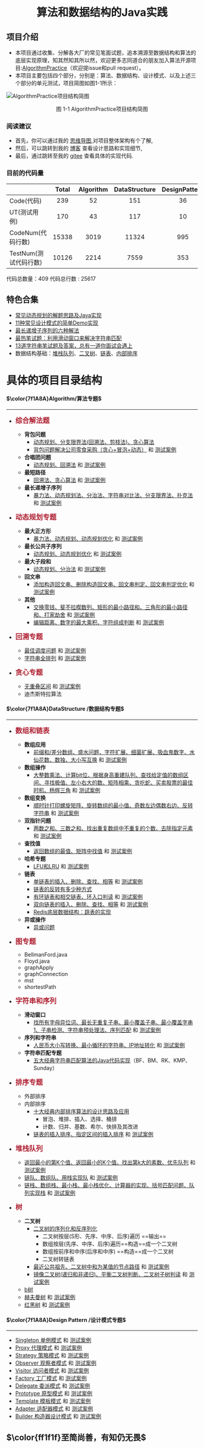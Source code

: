 
<center><h1> 算法和数据结构的Java实践  </h1></center>

## 项目介绍
+ 本项目通过收集、分解各大厂的常见笔面试题，追本溯源至数据结构和算法的底层实现原理，知其然知其所以然，欢迎更多志同道合的朋友加入算法开源项目:[AlgorithmPractice](https://gitee.com/ljfirst/AlgorithmPractice)（欢迎提issue和pull request）。
+ 本项目主要包括四个部分，分别是：算法、数据结构、设计模式、以及上述三个部分的单元测试，项目简图如图1-1所示：

![AlgorithmPractice项目结构简图](https://img-blog.csdnimg.cn/20201010114057589.png?x-oss-process=image/watermark,type_ZmFuZ3poZW5naGVpdGk,shadow_10,text_aHR0cHM6Ly9ibG9nLmNzZG4ubmV0L2xqZmlyc3Q=,size_16,color_FFFFFF,t_70#pic_center)
<center>图 1-1 AlgorithmPractice项目结构简图</center>

### 阅读建议
+ 首先，你可以通过我的 [思维导图](https://www.processon.com/mindmap/5cbb5fcae4b09b16ffc06360),对项目整体架构有个了解,
+ 然后，可以跳转到我的 [博客](https://blog.csdn.net/ljfirst) 查看设计思路和实现细节,
+ 最后，通过跳转至我的 [gitee](https://gitee.com/ljfirst/Algorithm) 查看具体的实现代码.

### 目前的代码量
|             | Total  | Algorithm | DataStructure | DesignPattern | 
| --------  |:-----:   |  :----:         |    :-----:           |    :-----:             |
| Code(代码)   |  239   |    52          |      151          |     36                 | 
| UT(测试用例)       |  170   |    43          |      117          |    10                  | 
| CodeNum(代码行数)|  15338|   3019 |      11324      |    995                |
| TestNum(测试代码行数)|  10126  |   2214 |      7559      |    353                |

代码总数量：409
代码总行数  :   25617

## 特色合集
+ [常见动态规划的解题思路及Java实现](https://blog.csdn.net/ljfirst/article/details/103082359)
+ [11种常见设计模式的简单Demo实现](https://blog.csdn.net/ljfirst/article/details/105470727)
+ [最长递增子序列的六种解法](https://blog.csdn.net/ljfirst/article/details/106596812)
+ [最热笔试题：利用滑动窗口来解决字符串匹配](https://blog.csdn.net/ljfirst/article/details/106972100)
+ [13道字符串笔试题及答案，总有一道你面试会遇上](https://blog.csdn.net/ljfirst/article/details/106975010)
+ 数据结构基础：[堆栈队列](https://blog.csdn.net/ljfirst/article/details/111464502)、[二叉树](https://blog.csdn.net/ljfirst/article/details/109466318)、[链表](https://blog.csdn.net/ljfirst/article/details/109508557)、[内部排序](https://blog.csdn.net/ljfirst/article/details/102762758)

# 具体的项目目录结构

#### $\color{7f1A8A}Algorithm/算法专题$
 ****
+ <font color=#Af2233 size=4 >**综合解法题**</font>
  + **背包问题**
    + [动态规划、分支限界法(回溯法、剪枝法)、贪心算法](https://blog.csdn.net/ljfirst/article/details/109376733) 
    + [背包问题解决公司零食采购（贪心+冒泡+动态）](https://blog.csdn.net/ljfirst/article/details/107498635)  和 [测试案例](https://gitee.com/ljfirst/AlgorithmPractice/tree/master/javaVersion/UnitTest/AlgorithmTest/combineTest/backpackTest/implyTest)
  + **合唱团问题**
    + [动态规划、回溯法](https://gitee.com/ljfirst/AlgorithmPractice/tree/master/javaVersion/Algorithm/comprehensive/choir) 和 [测试案例](https://gitee.com/ljfirst/AlgorithmPractice/tree/master/javaVersion/UnitTest/AlgorithmTest/combineTest/choirTest)
  + **最短路径**
    + [回溯法、贪心算法](https://gitee.com/ljfirst/AlgorithmPractice/tree/master/javaVersion/Algorithm/comprehensive/shortestDeliveryPath) 和 [测试案例](https://gitee.com/ljfirst/AlgorithmPractice/tree/master/javaVersion/UnitTest/AlgorithmTest/combineTest/shortestDeliveryPathTest)
  + **最长递增子序列**
    + [暴力法、动态规划法、分治法、字符串对比法、分支限界法、扑克法](https://blog.csdn.net/ljfirst/article/details/106596812) 和 [测试案例](https://gitee.com/ljfirst/AlgorithmPractice/tree/master/javaVersion/UnitTest/AlgorithmTest/combineTest/lisTest)

+ <font color=#Af2233 size=4 >**动态规划专题**</font>
  + **最大正方形**
    + [暴力法、动态规划、动态规划优化](https://gitee.com/ljfirst/AlgorithmPractice/tree/master/javaVersion/Algorithm/dynamic/largestSquare) 和 [测试案例](https://gitee.com/ljfirst/AlgorithmPractice/tree/master/javaVersion/UnitTest/AlgorithmTest/dynamicTest/largestSquareTest)
  + **最长公共子序列**
    + [动态规划、动态规划优化](https://gitee.com/ljfirst/AlgorithmPractice/blob/master/javaVersion/Algorithm/dynamic/lcs/)  和 [测试案例](https://gitee.com/ljfirst/AlgorithmPractice/tree/master/javaVersion/UnitTest/AlgorithmTest/dynamicTest/LCSTest.java)
  + **最大子段和**
    + [动态规划、分治法](https://gitee.com/ljfirst/AlgorithmPractice/tree/master/javaVersion/Algorithm/dynamic/lss)  和 [测试案例](https://gitee.com/ljfirst/AlgorithmPractice/tree/master/javaVersion/UnitTest/AlgorithmTest/dynamicTest/LSSTest.java)
  + **回文串**
    + [添加构造回文串、删除构造回文串、回文串判定、回文串判定优化](https://gitee.com/ljfirst/AlgorithmPractice/tree/master/javaVersion/Algorithm/dynamic/palindrome)  和 [测试案例](https://gitee.com/ljfirst/AlgorithmPractice/tree/master/javaVersion/UnitTest/AlgorithmTest/dynamicTest/PalindromeTest)
  + **其他**
    + [交换零钱、斐不拉楔数列、矩形的最小路径和、三角形的最小路径和、打家劫舍](https://gitee.com/ljfirst/AlgorithmPractice/tree/master/javaVersion/Algorithm/dynamic) 和 [测试案例](https://gitee.com/ljfirst/AlgorithmPractice/tree/master/javaVersion/UnitTest/AlgorithmTest/dynamicTest)
    + [编辑距离、数字的最大乘积、字符组成判断](https://gitee.com/ljfirst/AlgorithmPractice/tree/master/javaVersion/Algorithm/dynamic) 和 [测试案例](https://gitee.com/ljfirst/AlgorithmPractice/tree/master/javaVersion/UnitTest/AlgorithmTest/dynamicTest)
+ <font color=#Af2233 size=4 >**回溯专题**</font>
  + [最佳调度问题](https://gitee.com/ljfirst/AlgorithmPractice/tree/master/javaVersion/Algorithm/comprehensive/optimalSchedule) 和 [测试案例](https://gitee.com/ljfirst/AlgorithmPractice/tree/master/javaVersion/UnitTest/AlgorithmTest/combineTest/optimalScheduleTest)
  + [字符串全排列](https://gitee.com/ljfirst/AlgorithmPractice/tree/master/javaVersion/Algorithm/backtrack/StringCombination.java) 和 [测试案例](https://gitee.com/ljfirst/AlgorithmPractice/tree/master/javaVersion/UnitTest/AlgorithmTest/backtrackTest/StringCombinationTest.java)
+ <font color=#Af2233 size=4 >**贪心专题**</font>
  + [无重叠区间](https://gitee.com/ljfirst/AlgorithmPractice/tree/master/javaVersion/Algorithm/greedy/EraseOverlapIntervals.java) 和 [测试案例](https://gitee.com/ljfirst/AlgorithmPractice/tree/master/javaVersion/UnitTest/AlgorithmTest/greedyTest/EraseOverlapIntervalsTest.java)
  + 迪杰斯特拉算法

#### $\color{7f1A8A}DataStructure /数据结构专题$
 **** 
+ <font color=#Af2233 size=4 >**数组和链表**</font>
  + **数组应用**
    + [前缀和/差分数组、盛水问题、字符扩展、细菌扩展、吸血鬼数字、水仙花数、数独、大小写互换](https://gitee.com/ljfirst/AlgorithmPractice/tree/master/javaVersion/DataStructure/arrayANDlist/arrayApply) 和 [测试案例](https://gitee.com/ljfirst/AlgorithmPractice/tree/master/javaVersion/UnitTest/DatastructureTest/arrayANDlistTest/arrayApplyTest)
  + **数组操作**
    + [大整数乘法、计算bit位、根据身高重建队列、查找给定值的数组区间、寻找极值、左小右大的数、矩阵相乘、贪吃蛇、买卖股票的最佳时机、杨辉三角](https://gitee.com/ljfirst/AlgorithmPractice/tree/master/javaVersion/DataStructure/arrayANDlist/arrayOps) 和 [测试案例](https://gitee.com/ljfirst/AlgorithmPractice/tree/master/javaVersion/UnitTest/DatastructureTest/arrayANDlistTest/arrayOpsTest)
  + **数组变换**
    + [顺时针打印螺旋矩阵、旋转数组的最小值、奇数左边偶数右边、反转字符串](https://gitee.com/ljfirst/AlgorithmPractice/tree/master/javaVersion/DataStructure/arrayANDlist/arrayTransformation) 和 [测试案例](https://gitee.com/ljfirst/AlgorithmPractice/tree/master/javaVersion/UnitTest/DatastructureTest/arrayANDlistTest/arrayTransformationTest)
  + **双指针问题**
    + [两数之和、三数之和、找出重复数组中不重复的个数、去除指定元素](https://gitee.com/ljfirst/AlgorithmPractice/tree/master/javaVersion/DataStructure/arrayANDlist/doublePoint) 和 [测试案例](https://gitee.com/ljfirst/AlgorithmPractice/tree/master/javaVersion/UnitTest/DatastructureTest/arrayANDlistTest/doublePointTest)
  + **查找值**
    + [返回数组的最值、矩阵中找值](https://gitee.com/ljfirst/AlgorithmPractice/tree/master/javaVersion/DataStructure/arrayANDlist/findValue) 和 [测试案例](https://gitee.com/ljfirst/AlgorithmPractice/tree/master/javaVersion/UnitTest/DatastructureTest/arrayANDlistTest/xorTest)
  + **哈希专题**
    + [LFU和LRU](https://gitee.com/ljfirst/AlgorithmPractice/tree/master/javaVersion/DataStructure/arrayANDlist/hashTable) 和 [测试案例](https://gitee.com/ljfirst/AlgorithmPractice/tree/master/javaVersion/UnitTest/DatastructureTest/arrayANDlistTest/hashTableTest)
  + **链表**
    + [单链表的插入、删除、查找、相等](https://gitee.com/ljfirst/AlgorithmPractice/tree/master/javaVersion/DataStructure/arrayANDlist/list/listRealize/SinglyLinkedList.java) 和 [测试案例](https://gitee.com/ljfirst/AlgorithmPractice/tree/master/javaVersion/UnitTest/DatastructureTest/arrayANDlistTest/listTest/SinglyLinkedListTest.java)
    + [链表的反转有多少种方式](https://blog.csdn.net/ljfirst/article/details/109508557)
    + [有环链表和相交链表、环入口判读](https://gitee.com/ljfirst/AlgorithmPractice/tree/master/javaVersion/DataStructure/arrayANDlist/list/listRealize/RingList.java)	 和 [测试案例](https://gitee.com/ljfirst/AlgorithmPractice/tree/master/javaVersion/UnitTest/DatastructureTest/arrayANDlistTest/listTest/RingListTest.java)
    + [双向链表的插入、删除、查找、相等](https://gitee.com/ljfirst/AlgorithmPractice/tree/master/javaVersion/DataStructure/arrayANDlist/list/listRealize/DoubleLinkedList.java) 和 [测试案例](https://gitee.com/ljfirst/AlgorithmPractice/tree/master/javaVersion/UnitTest/DatastructureTest/arrayANDlistTest/listTest/DoubleLinkedListTest.java)	
    + [Redis底层数据结构：跳表的实现](https://blog.csdn.net/ljfirst/article/details/104504763)	
  + **异或操作**
    + [异或问题](https://blog.csdn.net/ljfirst/article/details/108328921) 
+ <font color=#Af2233 size=4 >**图专题**</font>
  + BellmanFord.java
  + Floyd.java
  + graphApply
  + graphConnection
  + mst
  + shortestPath
+ <font color=#Af2233 size=4 >**字符串和序列**</font>      
    + **滑动窗口**
      + [找所有字母异位词、最长无重复子串、最小覆盖子串、最小覆盖字串1、子串检测、字符串预处理法、序列匹配](https://gitee.com/ljfirst/AlgorithmPractice/tree/master/javaVersion/DataStructure/stringANDline/slidingWindow) 和 [测试案例](https://gitee.com/ljfirst/AlgorithmPractice/tree/master/javaVersion/UnitTest/DatastructureTest/stringANDlineTest/slidingWindowTest)
    + **序列和字符串**
      + [人民币大小写转换、最小循环的字符串、IP地址转化](https://gitee.com/ljfirst/AlgorithmPractice/tree/master/javaVersion/DataStructure/stringANDline/sequenceANDstring/array/arrayApply) 和 [测试案例](https://gitee.com/ljfirst/AlgorithmPractice/tree/master/javaVersion/UnitTest/DatastructureTest/stringANDlineTest/sequenceANDstringTest)
    + **字符串匹配专题**
      + [五大经典字符串匹配算法的Java代码实现](https://blog.csdn.net/ljfirst/article/details/104448266)（BF、BM、RK、KMP、Sunday）
+ <font color=#Af2233 size=4 >**排序专题**</font>
    + 外部排序
    + 内部排序
      + [十大经典内部排序算法的设计思路及应用](https://blog.csdn.net/ljfirst/article/details/102762758)
        + 冒泡、堆排、插入、选择、桶排
        + 计数、归并、基数、希尔、快排及其改进
      + [链表的插入排序、指定区间的插入排序](https://gitee.com/ljfirst/AlgorithmPractice/blob/master/javaVersion/DataStructure/sort/innerSort/innerSortRealize/InsertSort.java) 和 [测试案例](https://gitee.com/ljfirst/AlgorithmPractice/blob/master/javaVersion/UnitTest/DatastructureTest/sortTest/innerSortTest/innerSortRealizeTest/InsertSortTest.java)

+ <font color=#Af2233 size=4 >**堆栈队列**</font>
    + [返回最小的第K个值、返回最小的K个值、找出第k大的素数、优先队列](https://gitee.com/ljfirst/AlgorithmPractice/tree/master/javaVersion/DataStructure/stackHeapQueue/heap)  和 [测试案例](https://gitee.com/ljfirst/AlgorithmPractice/tree/master/javaVersion/UnitTest/DatastructureTest/stackHeapQueueTest/heapTest)
    + [链队、数组队、用栈实现队](https://gitee.com/ljfirst/AlgorithmPractice/tree/master/javaVersion/DataStructure/stackHeapQueue/queue)  和 [测试案例](https://gitee.com/ljfirst/AlgorithmPractice/tree/master/javaVersion/UnitTest/DatastructureTest/stackHeapQueueTest/queueTest)
    + [链栈、数组栈、最小栈、最小栈优化、计算器的实现、括号匹配问题、队列实现栈](https://gitee.com/ljfirst/AlgorithmPractice/tree/master/javaVersion/DataStructure/stackHeapQueue/stack)  和 [测试案例](https://gitee.com/ljfirst/AlgorithmPractice/tree/master/javaVersion/UnitTest/DatastructureTest/stackHeapQueueTest/stackTest)

+ <font color=#Af2233 size=4 >**树**</font>
    + **二叉树**
      + [二叉树的序列化和反序列化](https://blog.csdn.net/ljfirst/article/details/109466318)
        + 二叉树按层(S形、先序、中序、后序)遍历 ==输出==
        + 数组按层(先序、中序、后序)遍历==构造==成一个二叉树
        + 数组按前序和中序(后序和中序) ==构造==成一个二叉树
        + 二叉树转链表
      + [最近公共祖先、二叉树中和为某值的节点路径](https://gitee.com/ljfirst/AlgorithmPractice/tree/master/javaVersion/DataStructure/tree/binaryTree/binaryTreeApply)  和 [测试案例](https://gitee.com/ljfirst/AlgorithmPractice/tree/master/javaVersion/UnitTest/DatastructureTest/treeTest/binaryTreeTest/binaryTreeApplyTest)
      + [镜像二叉树(递归和非递归)、平衡二叉树判断、二叉树子树判读](https://gitee.com/ljfirst/AlgorithmPractice/tree/master/javaVersion/DataStructure/tree/binaryTree/binaryTreeApply)  和 [测试案例](https://gitee.com/ljfirst/AlgorithmPractice/tree/master/javaVersion/UnitTest/DatastructureTest/treeTest/binaryTreeTest/binaryTreeApplyTest)
    + [b树]()
    + [赫夫曼树](https://gitee.com/ljfirst/AlgorithmPractice/tree/master/javaVersion/DataStructure/tree/huffman)  和 [测试案例](https://gitee.com/ljfirst/AlgorithmPractice/tree/master/javaVersion/UnitTest/DatastructureTest/treeTest/huffmanTest)
    + [红黑树](https://blog.csdn.net/ljfirst/article/details/108357052)  和 [测试案例]()

#### $\color{7f1A8A}Design Pattern /设计模式专题$
 ****
  + [Singleton 单例模式](https://gitee.com/ljfirst/AlgorithmPractice/tree/master/javaVersion/DesignPattern/single) 和 [测试案例](https://gitee.com/ljfirst/AlgorithmPractice/tree/master/javaVersion/UnitTest/DesignPatternTest/singleTest)
  + [Proxy 代理模式](https://gitee.com/ljfirst/AlgorithmPractice/tree/master/javaVersion/DesignPattern/proxy) 和 [测试案例](https://gitee.com/ljfirst/AlgorithmPractice/tree/master/javaVersion/UnitTest/DesignPatternTest/proxyTest)
  + [Strategy 策略模式](https://gitee.com/ljfirst/AlgorithmPractice/tree/master/javaVersion/DesignPattern/strategy) 和 [测试案例](https://gitee.com/ljfirst/AlgorithmPractice/tree/master/javaVersion/UnitTest/DesignPatternTest/strategyTest)
  + [Observer 观察者模式](https://gitee.com/ljfirst/AlgorithmPractice/tree/master/javaVersion/DesignPattern/observer) 和 [测试案例](https://gitee.com/ljfirst/AlgorithmPractice/tree/master/javaVersion/UnitTest/DesignPatternTest/observerTest)
  + [Visitor 访问者模式](https://gitee.com/ljfirst/AlgorithmPractice/tree/master/javaVersion/DesignPattern/visitor) 和 [测试案例](https://gitee.com/ljfirst/AlgorithmPractice/tree/master/javaVersion/UnitTest/DesignPatternTest)
  + [Factory 工厂模式](https://gitee.com/ljfirst/AlgorithmPractice/tree/master/javaVersion/DesignPattern/factory) 和 [测试案例](https://gitee.com/ljfirst/AlgorithmPractice/tree/master/javaVersion/UnitTest/DesignPatternTest)
  + [Delegate 委派模式](https://gitee.com/ljfirst/AlgorithmPractice/tree/master/javaVersion/DesignPattern) 和 [测试案例](https://gitee.com/ljfirst/AlgorithmPractice/tree/master/javaVersion/UnitTest/DesignPatternTest)
  + [Prototype 原型模式](https://gitee.com/ljfirst/AlgorithmPractice/tree/master/javaVersion/DesignPattern) 和 [测试案例](https://gitee.com/ljfirst/AlgorithmPractice/tree/master/javaVersion/UnitTest/DesignPatternTest)
  + [Template 模板模式](https://gitee.com/ljfirst/AlgorithmPractice/tree/master/javaVersion/DesignPattern) 和 [测试案例](https://gitee.com/ljfirst/AlgorithmPractice/tree/master/javaVersion/UnitTest/DesignPatternTest)
  + [Adapter 适配器模式](https://gitee.com/ljfirst/AlgorithmPractice/tree/master/javaVersion/DesignPattern) 和 [测试案例](https://gitee.com/ljfirst/AlgorithmPractice/tree/master/javaVersion/UnitTest/DesignPatternTest)
  + [Builder 构造器设计模式](https://gitee.com/ljfirst/AlgorithmPractice/tree/master/javaVersion/DesignPattern/builder) 和 [测试案例](https://gitee.com/ljfirst/AlgorithmPractice/tree/master/javaVersion/UnitTest/builderTest)
  
$\color{ff1f1f}至简尚善，有知仍无畏$
---